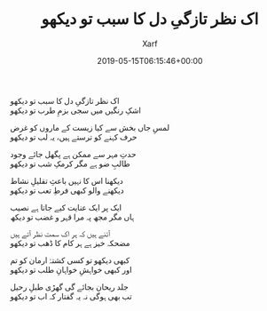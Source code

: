 ﻿---
id: 188
title: اک نظر تازگیِ دل کا سبب تو دیکھو
date: 2019-05-15T06:15:46+00:00
author: Xarf
layout: post
guid: https://chashm-e-afreen.000webhostapp.com/?p=188
permalink: /2019/05/188
image: 'https://images.pexels.com/photos/1108191/pexels-photo-1108191.jpeg?auto=compress&cs=tinysrgb&dpr=3&h=750&w=1260'
category: 'غزل'
---

<span style="font-family: Mehr;">اک نظر تازگیِ دل کا سبب تو دیکھو</span>  
<span style="font-family: Mehr;">اشکِ رنگیں میں سجی بزمِ طرب تو دیکھو</span>

<span style="font-family: Mehr;">لمسِ جاں بخش سے کیا زیست کے ماروں کو غرض</span>  
<span style="font-family: Mehr;">حرف کہنے کو ترستے ہیں، یہ لب تو دیکھو</span>

<span style="font-family: Mehr;">حدتِ مہر سے ممکن ہے پگھل جائے وجود</span>  
<span style="font-family: Mehr;">طالبِ ضو ہے مگر کرمکِ شب تو دیکھو</span>

<span style="font-family: Mehr;">دیکھنا اس کا نہیں باعثِ تقلیلِ نشاط</span>  
<span style="font-family: Mehr;">دیکھنے والو کبھی فرطِ تعب تو دیکھو</span>

<span style="font-family: Mehr;">ایک پر ایک عنایت کیے جاتا ہے نصیب</span>  
<span style="font-family: Mehr;">ہاں مگر مجھ پہ مرا قہر و غضب تو دیکھ</span>

<span style="font-family: Mehr;">آئنے ہیں کہ ہر اک سمت نظر آتے ہیں</span>  
<span style="font-family: Mehr;">مضحکہ خیز ہے ہر کام کا ڈھب تو دیکھو</span>

<span style="font-family: Mehr;">کبھی دیکھو تو کسی کشتۂ ارمان کو تم</span>  
<span style="font-family: Mehr;">اور کبھی خواہشِ خواہانِ طلب تو دیکھو</span>

<span style="font-family: Mehr;">جلد ریحان بجائے گی گھڑی طبلِ رحیل</span>  
<span style="font-family: Mehr;">تب بھی ہوگی نہ یہ گفتار کہ اب تو دیکھو</span>
